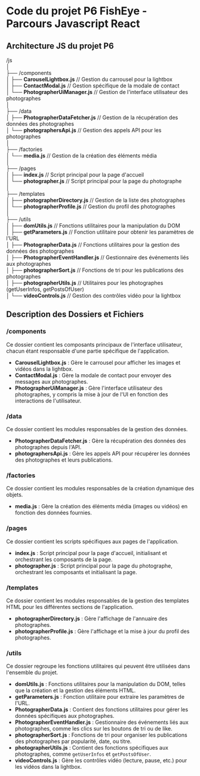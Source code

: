 # Code du projet P6 FishEye - Parcours Javascript React

## Architecture JS du projet P6

/js  
│  
├── /components  
│   ├── **CarouselLightbox.js**          // Gestion du carrousel pour la lightbox  
│   ├── **ContactModal.js**              // Gestion spécifique de la modale de contact  
│   └── **PhotographerUiManager.js**     // Gestion de l'interface utilisateur des photographes  
│  
├── /data  
│   ├── **PhotographerDataFetcher.js**   // Gestion de la récupération des données des photographes  
│   └── **photographersApi.js**          // Gestion des appels API pour les photographes  
│  
├── /factories  
│   └── **media.js**                     // Gestion de la création des éléments média  
│  
├── /pages  
│   ├── **index.js**                     // Script principal pour la page d'accueil  
│   └── **photographer.js**              // Script principal pour la page du photographe  
│  
├── /templates  
│   ├── **photographerDirectory.js**     // Gestion de la liste des photographes  
│   └── **photographerProfile.js**       // Gestion du profil des photographes  
│  
├── /utils  
│   ├── **domUtils.js**                  // Fonctions utilitaires pour la manipulation du DOM  
│   ├── **getParameters.js**             // Fonction utilitaire pour obtenir les paramètres de l'URL  
│   ├── **PhotographerData.js**          // Fonctions utilitaires pour la gestion des données des photographes  
│   ├── **PhotographerEventHandler.js**  // Gestionnaire des événements liés aux photographes  
│   ├── **photographerSort.js**          // Fonctions de tri pour les publications des photographes  
│   ├── **photographerUtils.js**         // Utilitaires pour les photographes (getUserInfos, getPostsOfUser)  
│   └── **videoControls.js**             // Gestion des contrôles vidéo pour la lightbox  

## Description des Dossiers et Fichiers

### /components
Ce dossier contient les composants principaux de l'interface utilisateur, chacun étant responsable d'une partie spécifique de l'application.

- **CarouselLightbox.js** : Gère le carrousel pour afficher les images et vidéos dans la lightbox.
- **ContactModal.js** : Gère la modale de contact pour envoyer des messages aux photographes.
- **PhotographerUiManager.js** : Gère l'interface utilisateur des photographes, y compris la mise à jour de l'UI en fonction des interactions de l'utilisateur.

### /data
Ce dossier contient les modules responsables de la gestion des données.

- **PhotographerDataFetcher.js** : Gère la récupération des données des photographes depuis l'API.
- **photographersApi.js** : Gère les appels API pour récupérer les données des photographes et leurs publications.

### /factories
Ce dossier contient les modules responsables de la création dynamique des objets.

- **media.js** : Gère la création des éléments média (images ou vidéos) en fonction des données fournies.

### /pages
Ce dossier contient les scripts spécifiques aux pages de l'application.

- **index.js** : Script principal pour la page d'accueil, initialisant et orchestrant les composants de la page.
- **photographer.js** : Script principal pour la page du photographe, orchestrant les composants et initialisant la page.

### /templates
Ce dossier contient les modules responsables de la gestion des templates HTML pour les différentes sections de l'application.

- **photographerDirectory.js** : Gère l'affichage de l'annuaire des photographes.
- **photographerProfile.js** : Gère l'affichage et la mise à jour du profil des photographes.

### /utils
Ce dossier regroupe les fonctions utilitaires qui peuvent être utilisées dans l'ensemble du projet.

- **domUtils.js** : Fonctions utilitaires pour la manipulation du DOM, telles que la création et la gestion des éléments HTML.
- **getParameters.js** : Fonction utilitaire pour extraire les paramètres de l'URL.
- **PhotographerData.js** : Contient des fonctions utilitaires pour gérer les données spécifiques aux photographes.
- **PhotographerEventHandler.js** : Gestionnaire des événements liés aux photographes, comme les clics sur les boutons de tri ou de like.
- **photographerSort.js** : Fonctions de tri pour organiser les publications des photographes par popularité, date, ou titre.
- **photographerUtils.js** : Contient des fonctions spécifiques aux photographes, comme `getUserInfos` et `getPostsOfUser`.
- **videoControls.js** : Gère les contrôles vidéo (lecture, pause, etc.) pour les vidéos dans la lightbox.
